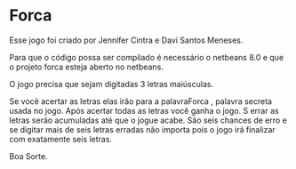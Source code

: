 Forca
=====



Esse jogo foi criado por Jennifer Cintra e Davi Santos Meneses.

Para que o código possa ser compilado é necessário o netbeans 8.0 e que o projeto forca esteja aberto no netbeans.

O jogo precisa que sejam digitadas 3 letras maiúsculas.
 
Se você acertar as letras elas irão para a palavraForca , palavra secreta usada no jogo. Após acertar todas as letras você ganha o jogo.
S errar as letras serão acumuladas até que o jogue acabe. 
São seis chances de erro e se digitar mais de seis letras erradas não importa pois o jogo irá finalizar com exatamente seis letras.

Boa Sorte.

